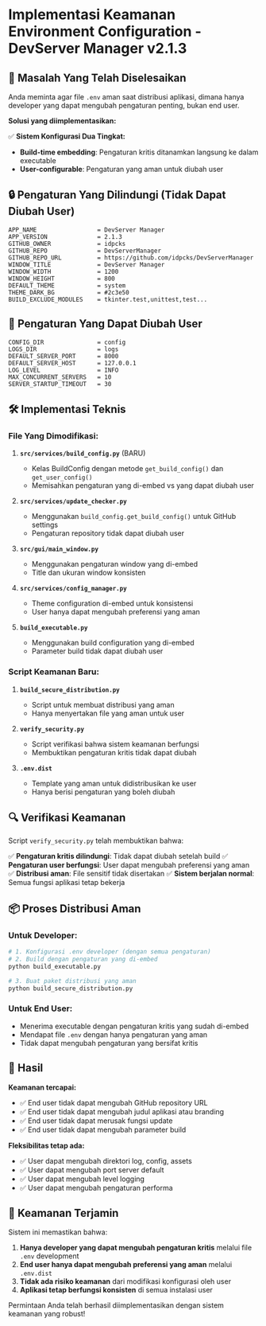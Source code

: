 # Implementasi Keamanan Environment Configuration - DevServer Manager v2.1.3

## 🎯 Masalah Yang Telah Diselesaikan

Anda meminta agar file `.env` aman saat distribusi aplikasi, dimana hanya developer yang dapat mengubah pengaturan penting, bukan end user. 

**Solusi yang diimplementasikan:**

✅ **Sistem Konfigurasi Dua Tingkat:**
- **Build-time embedding**: Pengaturan kritis ditanamkan langsung ke dalam executable
- **User-configurable**: Pengaturan yang aman untuk diubah user

## 🔒 Pengaturan Yang Dilindungi (Tidak Dapat Diubah User)

```
APP_NAME                 = DevServer Manager
APP_VERSION              = 2.1.3  
GITHUB_OWNER             = idpcks
GITHUB_REPO              = DevServerManager
GITHUB_REPO_URL          = https://github.com/idpcks/DevServerManager
WINDOW_TITLE             = DevServer Manager
WINDOW_WIDTH             = 1200
WINDOW_HEIGHT            = 800
DEFAULT_THEME            = system
THEME_DARK_BG            = #2c3e50
BUILD_EXCLUDE_MODULES    = tkinter.test,unittest,test...
```

## 🔧 Pengaturan Yang Dapat Diubah User

```
CONFIG_DIR               = config
LOGS_DIR                 = logs
DEFAULT_SERVER_PORT      = 8000
DEFAULT_SERVER_HOST      = 127.0.0.1
LOG_LEVEL                = INFO
MAX_CONCURRENT_SERVERS   = 10
SERVER_STARTUP_TIMEOUT   = 30
```

## 🛠️ Implementasi Teknis

### File Yang Dimodifikasi:

1. **`src/services/build_config.py`** (BARU)
   - Kelas BuildConfig dengan metode `get_build_config()` dan `get_user_config()`
   - Memisahkan pengaturan yang di-embed vs yang dapat diubah user

2. **`src/services/update_checker.py`**
   - Menggunakan `build_config.get_build_config()` untuk GitHub settings
   - Pengaturan repository tidak dapat diubah user

3. **`src/gui/main_window.py`**
   - Menggunakan pengaturan window yang di-embed
   - Title dan ukuran window konsisten

4. **`src/services/config_manager.py`**
   - Theme configuration di-embed untuk konsistensi
   - User hanya dapat mengubah preferensi yang aman

5. **`build_executable.py`**
   - Menggunakan build configuration yang di-embed
   - Parameter build tidak dapat diubah user

### Script Keamanan Baru:

1. **`build_secure_distribution.py`**
   - Script untuk membuat distribusi yang aman
   - Hanya menyertakan file yang aman untuk user

2. **`verify_security.py`**
   - Script verifikasi bahwa sistem keamanan berfungsi
   - Membuktikan pengaturan kritis tidak dapat diubah

3. **`.env.dist`**
   - Template yang aman untuk didistribusikan ke user
   - Hanya berisi pengaturan yang boleh diubah

## 🔍 Verifikasi Keamanan

Script `verify_security.py` telah membuktikan bahwa:

✅ **Pengaturan kritis dilindungi**: Tidak dapat diubah setelah build
✅ **Pengaturan user berfungsi**: User dapat mengubah preferensi yang aman  
✅ **Distribusi aman**: File sensitif tidak disertakan
✅ **Sistem berjalan normal**: Semua fungsi aplikasi tetap bekerja

## 📦 Proses Distribusi Aman

### Untuk Developer:
```bash
# 1. Konfigurasi .env developer (dengan semua pengaturan)
# 2. Build dengan pengaturan yang di-embed
python build_executable.py

# 3. Buat paket distribusi yang aman
python build_secure_distribution.py
```

### Untuk End User:
- Menerima executable dengan pengaturan kritis yang sudah di-embed
- Mendapat file `.env` dengan hanya pengaturan yang aman
- Tidak dapat mengubah pengaturan yang bersifat kritis

## 🎉 Hasil

**Keamanan tercapai:**
- ✅ End user tidak dapat mengubah GitHub repository URL
- ✅ End user tidak dapat mengubah judul aplikasi atau branding
- ✅ End user tidak dapat merusak fungsi update
- ✅ End user tidak dapat mengubah parameter build

**Fleksibilitas tetap ada:**
- ✅ User dapat mengubah direktori log, config, assets
- ✅ User dapat mengubah port server default
- ✅ User dapat mengubah level logging
- ✅ User dapat mengubah pengaturan performa

## 🔐 Keamanan Terjamin

Sistem ini memastikan bahwa:
1. **Hanya developer yang dapat mengubah pengaturan kritis** melalui file `.env` development
2. **End user hanya dapat mengubah preferensi yang aman** melalui `.env.dist`
3. **Tidak ada risiko keamanan** dari modifikasi konfigurasi oleh user
4. **Aplikasi tetap berfungsi konsisten** di semua instalasi user

Permintaan Anda telah berhasil diimplementasikan dengan sistem keamanan yang robust!
